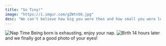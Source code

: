```yaml
---
title: "So Tiny!"
image: "https://i.imgur.com/gZWtn56.jpg"
desc: "We can't believe how big you were then and how small you were looking back!"
---
```


![Nap Time](https://i.imgur.com/drvQZIE.jpg)
Being born is exhausting, enjoy your nap.
![Birth](https://i.imgur.com/BoJZQts.jpg)
14 hours later and we finally got a good photo of your eyes!
